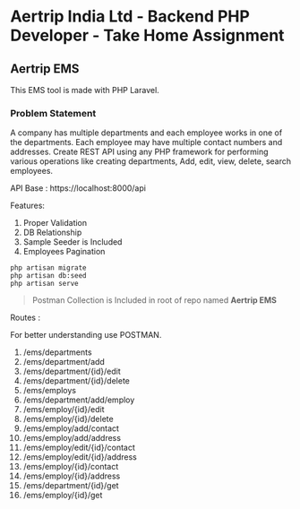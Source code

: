 # Aertrip India Ltd - Backend PHP Developer - Take Home Assignment

## Aertrip EMS

This EMS tool is made with PHP Laravel.

### Problem Statement

A company has multiple departments and each employee works in one of the departments. Each employee may have multiple contact numbers and addresses. Create REST API using any PHP framework for performing various operations like creating departments, Add, edit, view, delete, search employees.

API Base : https://localhost:8000/api

Features:

1. Proper Validation
2. DB Relationship
3. Sample Seeder is Included
4. Employees Pagination

```
php artisan migrate
php artisan db:seed
php artisan serve
```

> Postman Collection  is Included in root of repo named **Aertrip EMS**

Routes :

For better understanding use POSTMAN.

1. /ems/departments
2. /ems/department/add
3. /ems/department/{id}/edit
4. /ems/department/{id}/delete
5. /ems/employs
6. /ems/department/add/employ
7. /ems/employ/{id}/edit
8. /ems/employ/{id}/delete
9. /ems/employ/add/contact
10. /ems/employ/add/address
11. /ems/employ/edit/{id}/contact
12. /ems/employ/edit/{id}/address
13. /ems/employ/{id}/contact
14. /ems/employ/{id}/address
15. /ems/department/{id}/get
16. /ems/employ/{id}/get
